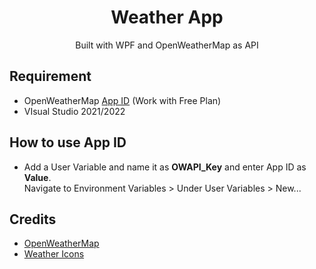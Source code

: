 <h1 align="center">Weather App</h1>
<p align="center">Built with WPF and OpenWeatherMap as API</p>

## Requirement
* OpenWeatherMap [App ID](https://openweathermap.org/appid) (Work with Free Plan)
* VIsual Studio 2021/2022
## How to use App ID
* Add a User Variable and name it as **OWAPI_Key** and enter App ID as **Value**.  
  Navigate to Environment Variables > Under User Variables > New...
## Credits
* [OpenWeatherMap](https://openweathermap.org)
* [Weather Icons](https://www.flaticon.com)
